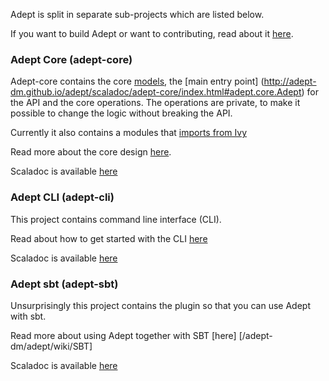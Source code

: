 Adept is split in separate sub-projects which are listed below.

If you want to build Adept or want to contributing, read about it [here](/adept-dm/adept/wiki/Contribute).

### Adept Core (adept-core)
Adept-core contains the core [models](http://adept-dm.github.io/adept/scaladoc/adept-core/index.html#adept.core.models.package), the [main entry point] (http://adept-dm.github.io/adept/scaladoc/adept-core/index.html#adept.core.Adept) for the API and the core operations. The operations are private, to make it possible to change the logic without breaking the API.

Currently it also contains a modules that [imports from Ivy](http://adept-dm.github.io/adept/scaladoc/adept-core/index.html#adept.ivy.IvyImport$)

Read more about the core design [here](/adept-dm/adept/wiki/Design). 

Scaladoc is available [here](http://adept-dm.github.io/adept/scaladoc/adept-core/index.html)


### Adept CLI (adept-cli)
This project contains command line interface (CLI).

Read about how to get started with the CLI [here](/adept-dm/adept/wiki/Design)

Scaladoc is available [here](http://adept-dm.github.io/adept/scaladoc/adept-cli/index.html)


### Adept sbt (adept-sbt)
Unsurprisingly this project contains the plugin so that you can use Adept with sbt.

Read more about using Adept together with SBT [here] [/adept-dm/adept/wiki/SBT]

Scaladoc is available [here](http://adept-dm.github.io/adept/scaladoc/adept-sbt/index.html)